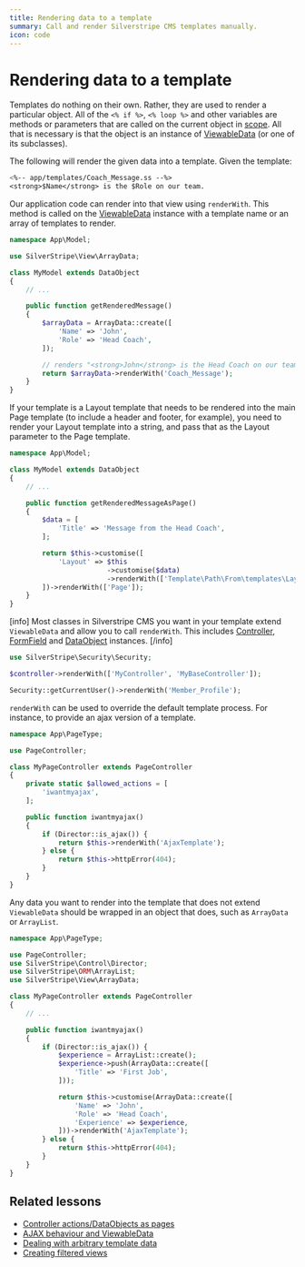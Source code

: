 ```yaml
---
title: Rendering data to a template
summary: Call and render Silverstripe CMS templates manually.
icon: code
---
```


# Rendering data to a template

Templates do nothing on their own. Rather, they are used to render a particular object.  All of the `<% if %>`,
`<% loop %>` and other variables are methods or parameters that are called on the current object in
[scope](syntax#scope).  All that is necessary is that the object is an instance of [ViewableData](api:SilverStripe\View\ViewableData) (or one of its
subclasses).

The following will render the given data into a template. Given the template:

```ss
<%-- app/templates/Coach_Message.ss --%>
<strong>$Name</strong> is the $Role on our team.
```

Our application code can render into that view using `renderWith`. This method is called on the [ViewableData](api:SilverStripe\View\ViewableData)
instance with a template name or an array of templates to render.

```php
namespace App\Model;

use SilverStripe\View\ArrayData;

class MyModel extends DataObject
{
    // ...

    public function getRenderedMessage()
    {
        $arrayData = ArrayData::create([
            'Name' => 'John',
            'Role' => 'Head Coach',
        ]);

        // renders "<strong>John</strong> is the Head Coach on our team."
        return $arrayData->renderWith('Coach_Message');
    }
}
```

If your template is a Layout template that needs to be rendered into the main Page template (to include a header and footer, for example), you need to render your Layout template into a string, and pass that as the Layout parameter to the Page template.

```php
namespace App\Model;

class MyModel extends DataObject
{
    // ...

    public function getRenderedMessageAsPage()
    {
        $data = [
            'Title' => 'Message from the Head Coach',
        ];

        return $this->customise([
            'Layout' => $this
                        ->customise($data)
                        ->renderWith(['Template\Path\From\templates\Layout\Coach_Message']),
        ])->renderWith(['Page']);
    }
}
```

[info]
Most classes in Silverstripe CMS you want in your template extend `ViewableData` and allow you to call `renderWith`. This
includes [Controller](api:SilverStripe\Control\Controller), [FormField](api:SilverStripe\Forms\FormField) and [DataObject](api:SilverStripe\ORM\DataObject) instances.
[/info]

```php
use SilverStripe\Security\Security;

$controller->renderWith(['MyController', 'MyBaseController']);

Security::getCurrentUser()->renderWith('Member_Profile');
```

`renderWith` can be used to override the default template process. For instance, to provide an ajax version of a
template.

```php
namespace App\PageType;

use PageController;

class MyPageController extends PageController
{
    private static $allowed_actions = [
        'iwantmyajax',
    ];

    public function iwantmyajax()
    {
        if (Director::is_ajax()) {
            return $this->renderWith('AjaxTemplate');
        } else {
            return $this->httpError(404);
        }
    }
}
```

Any data you want to render into the template that does not extend `ViewableData` should be wrapped in an object that
does, such as `ArrayData` or `ArrayList`.

```php
namespace App\PageType;

use PageController;
use SilverStripe\Control\Director;
use SilverStripe\ORM\ArrayList;
use SilverStripe\View\ArrayData;

class MyPageController extends PageController
{
    // ...

    public function iwantmyajax()
    {
        if (Director::is_ajax()) {
            $experience = ArrayList::create();
            $experience->push(ArrayData::create([
                'Title' => 'First Job',
            ]));

            return $this->customise(ArrayData::create([
                'Name' => 'John',
                'Role' => 'Head Coach',
                'Experience' => $experience,
            ]))->renderWith('AjaxTemplate');
        } else {
            return $this->httpError(404);
        }
    }
}
```

## Related lessons

- [Controller actions/DataObjects as pages](https://www.silverstripe.org/learn/lessons/v4/controller-actions-dataobjects-as-pages-1)
- [AJAX behaviour and ViewableData](https://www.silverstripe.org/learn/lessons/v4/ajax-behaviour-and-viewabledata-1)
- [Dealing with arbitrary template data](https://www.silverstripe.org/learn/lessons/v4/dealing-with-arbitrary-template-data-1)
- [Creating filtered views](https://www.silverstripe.org/learn/lessons/v4/creating-filtered-views-1)
